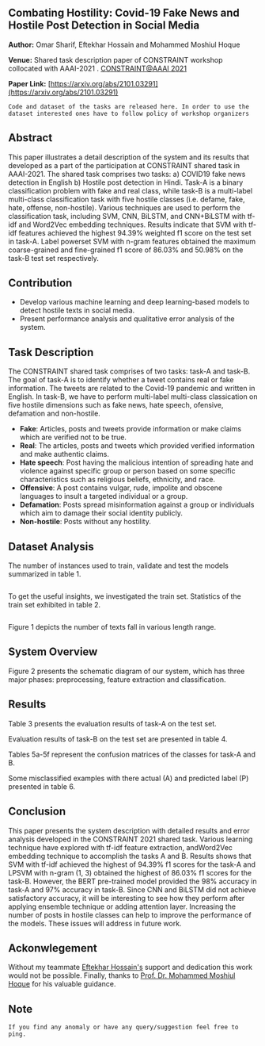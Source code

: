 <img title="" src="Figures/image-constraint.PNG" alt="">

## Combating Hostility: Covid-19 Fake News and Hostile Post Detection in Social Media

**Author:** Omar Sharif, Eftekhar Hossain and Mohammed Moshiul Hoque

**Venue:** Shared task description paper of CONSTRAINT workshop collocated with AAAI-2021 . [CONSTRAINT@AAAI 2021](https://constraint-shared-task-2021.github.io/)

**Paper Link:** [https://arxiv.org/abs/2101.03291](https://arxiv.org/abs/2101.03291)

`Code and dataset of the tasks are released here. In order to use the dataset interested ones have to follow policy of workshop organizers`

## Abstract

This paper illustrates a detail description of the system and its results that developed as a part of the participation at CONSTRAINT shared task in AAAI-2021. The shared task comprises two tasks: a) COVID19 fake news detection in English b) Hostile post detection in Hindi. Task-A is a binary classification problem with fake and real class, while task-B is a multi-label multi-class classification task with five hostile classes (i.e. defame, fake, hate, offense, non-hostile). Various techniques are used to perform the classification task, including SVM, CNN, BiLSTM, and CNN+BiLSTM with tf-idf and Word2Vec embedding techniques. Results indicate that SVM with tf-idf features achieved the highest 94.39% weighted f1 score on the test set in task-A. Label powerset SVM with n-gram features obtained the maximum coarse-grained and fine-grained f1 score of 86.03% and 50.98% on the task-B test set respectively.

## Contribution
- Develop various machine learning and deep learning-based models to detect hostile texts in social media.
- Present performance analysis and qualitative error analysis of the system.

## Task Description

The CONSTRAINT shared task comprises of two tasks: task-A and task-B. The goal of task-A is to identify whether a tweet contains real or fake information. The tweets are related to the Covid-19 pandemic and written in English. In task-B, we have to perform multi-label multi-class classication on five hostile dimensions such as fake news, hate speech, ofensive, defamation and non-hostile.

- **Fake**: Articles, posts and tweets provide information or make claims which are verified not to be true.
- **Real**: The articles, posts and tweets which provided verified information and make authentic claims.
- **Hate speech**: Post having the malicious intention of spreading hate and violence against specific group or person based on some specific characteristics such as religious beliefs, ethnicity, and race.
- **Offensive**: A post contains vulgar, rude, impolite and obscene languages to insult a targeted individual or a group.
- **Defamation**: Posts spread misinformation against a group or individuals
which aim to damage their social identity publicly.
- **Non-hostile**: Posts without any hostility.

## Dataset Analysis

The number of instances used to train, validate and test the models summarized in table 1.

<img title="" src="Figures/Table1.PNG" alt="">

To get the useful insights, we investigated the train set. Statistics of the train set exhibited in table 2.

<img title="" src="Figures/Table2.PNG" alt="">

Figure 1 depicts the number of texts fall in various length range.
<img title="" src="Figures/Fig1.PNG" alt="">

## System Overview
Figure 2 presents the schematic diagram of our system, which has three major phases: preprocessing, feature extraction and classification.
<img title="" src="Figures/Fig2.PNG" alt="">

## Results 
Table 3 presents the evaluation results of task-A on the test set.
<img title="" src="Figures/Table3.PNG" alt="">

Evaluation results of task-B on the test set are presented in table 4.
<img title="" src="Figures/Table4.PNG" alt="">

Tables 5a-5f represent the confusion matrices of the classes for task-A and B.
<img title="" src="Figures/Table5.PNG" alt="">

Some misclassified examples with there actual (A) and predicted label (P) presented in table 6.
<img title="" src="Figures/Table6.PNG" alt="">

## Conclusion
This paper presents the system description with detailed results and error analysis developed in the CONSTRAINT 2021 shared task. Various learning technique have explored with tf-idf feature extraction, andWord2Vec embedding technique to accomplish the tasks A and B. Results shows that SVM with tf-idf achieved the highest of 94.39% f1 scores for the task-A and LPSVM with n-gram (1, 3) obtained the highest of 86.03% f1 scores for the task-B. However, the BERT pre-trained model provided the 98% accuracy in task-A and 97% accuracy in task-B. Since CNN and BiLSTM did not achieve satisfactory accuracy, it will be interesting to see how they perform after applying ensemble technique or adding attention layer. Increasing the number of posts in hostile classes can help to improve the performance of the models. These issues will address in future work.

## Ackonwlegement
Without my teammate [Eftekhar Hossain's](https://eftekhar-hossain.github.io/portfolio/) support and dedication this work would not be possible. Finally, thanks to [Prof. Dr. Mohammed Moshiul Hoque](https://www.researchgate.net/profile/Moshiul_Hoque) for his valuable guidance.

## Note
`If you find any anomaly or have any query/suggestion feel free to ping.`
